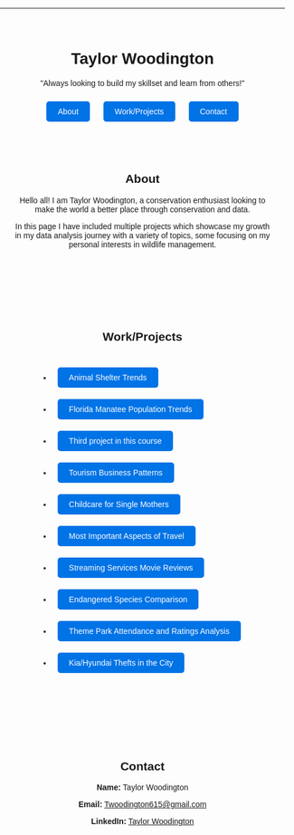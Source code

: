 
---

<style>
  body {
    font-family: Arial, sans-serif;
    margin: 0;
    padding: 0;
    text-align: center;
  }
  .container {
    max-width: 800px;
    margin: 0 auto;
    padding: 20px;
  }
  .section {
    padding: 50px 0;
  }
  .btn {
    display: inline-block;
    margin: 10px;
    padding: 10px 20px;
    background: #0073e6;
    color: white;
    text-decoration: none;
    border-radius: 5px;
  }
  .btn:hover {
    background: #005bb5;
  }
</style>

<div class="container">
  <h1>Taylor Woodington</h1>
  <p>"Always looking to build my skillset and learn from others!"</p>

  <div>
    <a href="#about" class="btn">About</a>
    <a href="#projects" class="btn">Work/Projects</a>
    <a href="#contact" class="btn">Contact</a>
  </div>

  <div id="about" class="section">
    <h2>About</h2>
    <p>Hello all! I am Taylor Woodington, a conservation enthusiast looking to make the world a better place through conservation and data.</p>
    <p>In this page I have included multiple projects which showcase my growth in my data analysis journey with a variety of topics, some focusing on my personal interests in wildlife management.</p>
  </div>

   <div id="projects" class="section">
    <h2>Work/Projects</h2>
    <ul style="text-align: left; display: inline-block;">
      <li><a href="https://github.com/taydwoodington/taydwood.github.io/tree/main/Animal_Shelter_Trends" class="btn">Animal Shelter Trends</a>
      <li><a href="projects/florida-manatee-population-trends" class="btn">Florida Manatee Population Trends</a></li>
      <li><a href="projects/third-project" class="btn">Third project in this course</a></li>
      <li><a href="projects/tourism-business-patterns" class="btn">Tourism Business Patterns</a></li>
      <li><a href="projects/childcare-single-mothers" class="btn">Childcare for Single Mothers</a></li>
      <li><a href="projects/travel-aspects" class="btn">Most Important Aspects of Travel</a></li>
      <li><a href="projects/streaming-movie-reviews" class="btn">Streaming Services Movie Reviews</a></li>
      <li><a href="projects/endangered-species" class="btn">Endangered Species Comparison</a></li>
      <li><a href="projects/theme-park-analysis" class="btn">Theme Park Attendance and Ratings Analysis</a></li>
      <li><a href="projects/kia-hyundai-thefts" class="btn">Kia/Hyundai Thefts in the City</a></li>
    </ul>
  </div>

  <div id="contact" class="section">
    <h2>Contact</h2>
    <p><b>Name:</b> Taylor Woodington</p>
    <p><b>Email:</b> <a href="mailto:Twoodington615@gmail.com">Twoodington615@gmail.com</a></p>
    <p><b>LinkedIn:</b> <a href="https://www.linkedin.com/in/taylor-woodington-7a6065194" target="_blank">Taylor Woodington</a></p>
  </div>
</div>
